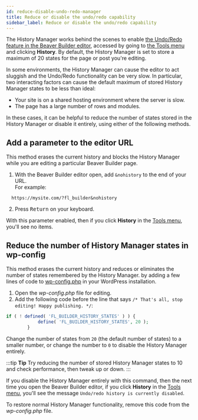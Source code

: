 ```yaml
---
id: reduce-disable-undo-redo-manager
title: Reduce or disable the undo/redo capability
sidebar_label: Reduce or disable the undo/redo capability
---
```


The History Manager works behind the scenes to enable [the Undo/Redo feature in the Beaver Builder editor](/beaver-builder/getting-started/bb-editor-basics/undo-redo.md), accessed by going to [the Tools menu](/beaver-builder/getting-started/bb-editor-basics/tools-menu.md) and clicking **History**. By default, the History Manager is set to store a maximum of 20 states for the page or post you're editing.

In some environments, the History Manager can cause the editor to act sluggish and the Undo/Redo functionality can be very slow. In particular, two interacting factors can cause the default maximum of stored History Manager states to be less than ideal:
​
* Your site is on a shared hosting environment where the server is slow.
* The page has a large number of rows and modules.

In these cases, it can be helpful to reduce the number of states stored in the History Manager or disable it entirely, using either of the following methods.

## Add a parameter to the editor URL

This method erases the current history and blocks the History Manager while you are editing a particular Beaver Builder page. 

1. With the Beaver Builder editor open, add `&nohistory` to the end of your URL.  
For example:  
```markup
  https://mysite.com/?fl_builder&nohistory
  ```
2. Press <kbd>Return</kbd> on your keyboard.

With this parameter enabled, then if you click **History** in the [Tools menu](/beaver-builder/getting-started/bb-editor-basics/tools-menu.md), you'll see no items.
​
## Reduce the number of History Manager states in wp-config

This method erases the current history and reduces or eliminates the number of states remembered by the History Manager. by adding a few lines of code to [wp-config.php](https://wordpress.org/support/article/editing-wp-config-php/) in your WordPress installation. 

1. Open the *wp-config.php* file for editing.
2. Add the following code before the line that says `/* That's all, stop editing! Happy publishing. */`:  
```php
if ( ! defined( 'FL_BUILDER_HISTORY_STATES' ) ) {
			define( 'FL_BUILDER_HISTORY_STATES', 20 );
		}
```  
Change the number of states from `20` (the default number of states) to a smaller number, or change the number to `0` to disable the History Manager entirely.

:::tip **Tip**
Try reducing the number of stored History Manager states to 10 and check performance, then tweak up or down.
:::

If you disable the History Manager entirely with this command, then the next time you open the Beaver Builder editor, if you click **History** in the [Tools menu](/beaver-builder/getting-started/bb-editor-basics/tools-menu.md), you'll see the message `Undo/redo history is currently disabled`.

To restore normal History Manager functionality, remove this code from the *wp-config.php* file.
